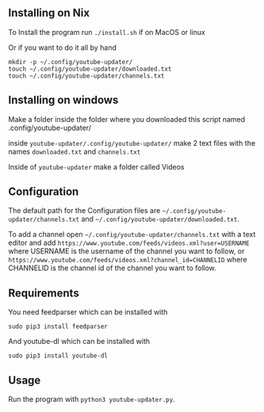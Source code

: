 ## Installing on Nix

To Install the program run `./install.sh` if on MacOS or linux

Or if you want to do it all by hand

```
mkdir -p ~/.config/youtube-updater/
touch ~/.config/youtube-updater/downloaded.txt
touch ~/.config/youtube-updater/channels.txt
```

## Installing on windows

Make a folder inside the folder where you downloaded this script named .config/youtube-updater/

inside `youtube-updater/.config/youtube-updater/` make 2 text files with the names `downloaded.txt` and `channels.txt`

Inside of `youtube-updater` make a folder called Videos

## Configuration

The default path for the Configuration files are `~/.config/youtube-updater/channels.txt` and `~/.config/youtube-updater/downloaded.txt`.

To add a channel open `~/.config/youtube-updater/channels.txt` with a text editor and add `https://www.youtube.com/feeds/videos.xml?user=USERNAME` where USERNAME is the username of the channel you want to follow, or `https://www.youtube.com/feeds/videos.xml?channel_id=CHANNELID` where CHANNELID is the channel id of the channel you want to follow.

## Requirements

You need feedparser which can be installed with

`sudo pip3 install feedparser`

And youtube-dl which can be installed with

`sudo pip3 install youtube-dl`

## Usage

Run the program with `python3 youtube-updater.py`.
